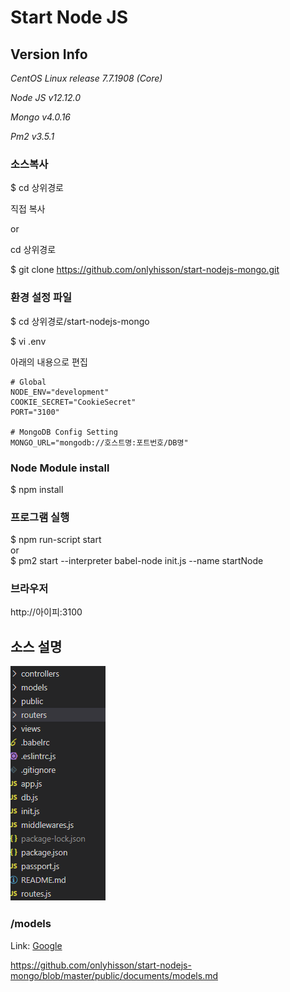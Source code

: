 Start Node JS
=============


Version Info
-------------
*CentOS Linux release 7.7.1908 (Core)*

*Node JS  v12.12.0*

*Mongo    v4.0.16*

*Pm2      v3.5.1*


### 소스복사
$ cd 상위경로

직접 복사

or 

cd 상위경로

$ git clone https://github.com/onlyhisson/start-nodejs-mongo.git


### 환경 설정 파일 
$ cd 상위경로/start-nodejs-mongo

$ vi .env

아래의 내용으로 편집 

```
# Global
NODE_ENV="development"
COOKIE_SECRET="CookieSecret"
PORT="3100"

# MongoDB Config Setting
MONGO_URL="mongodb://호스트명:포트번호/DB명"
```

### Node Module install
$ npm install

### 프로그램 실행
$ npm run-script start   
or   
$ pm2 start --interpreter babel-node init.js --name startNode


### 브라우저 
http://아이피:3100


## 소스 설명
![Alt text](/public/images/project/src_tree.png)   

### /models   
Link: [Google][googlelink]

[googlelink]: https://google.com "Go google"
https://github.com/onlyhisson/start-nodejs-mongo/blob/master/public/documents/models.md   


